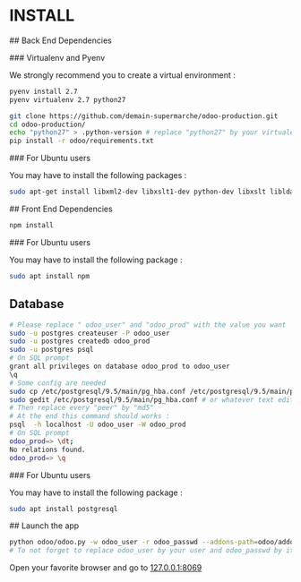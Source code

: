 # INSTALL

## Back End Dependencies

### Virtualenv and Pyenv

We strongly recommend you to create a virtual environment :

```bash
pyenv install 2.7
pyenv virtualenv 2.7 python27
```

```bash
git clone https://github.com/demain-supermarche/odoo-production.git
cd odoo-production/
echo "python27" > .python-version # replace "python27" by your virtualenv's name
pip install -r odoo/requirements.txt
```
### For Ubuntu users

You may have to install the following packages :

```bash
sudo apt-get install libxml2-dev libxslt1-dev python-dev libxslt libldap2-dev libsasl2-dev libssl-dev
```

## Front End Dependencies

```bash
npm install
```

### For Ubuntu users

You may have to install the following package :

```bash
sudo apt install npm
```

## Database
```bash
# Please replace " odoo_user" and "odoo_prod" with the value you want
sudo -u postgres createuser -P odoo_user
sudo -u postgres createdb odoo_prod
sudo -u postgres psql
# On SQL prompt
grant all privileges on database odoo_prod to odoo_user
\q
# Some config are needed
sudo cp /etc/postgresql/9.5/main/pg_hba.conf /etc/postgresql/9.5/main/pg_hba.conf.bk
sudo gedit /etc/postgresql/9.5/main/pg_hba.conf # or whatever text editor you like
# Then replace every "peer" by "md5"
# At the end this command should works :
psql  -h localhost -U odoo_user -W odoo_prod
# On SQL prompt
odoo_prod=> \dt;
No relations found.
odoo_prod=> \q
```

### For Ubuntu users

You may have to install the following package :

```bash
sudo apt install postgresql
```
## Launch the app

```bash
python odoo/odoo.py -w odoo_user -r odoo_passwd --addons-path=odoo/addons/,louve_addons,intercoop_addons
# To not forget to replace odoo_user by your user and odoo_passwd by its password
```

Open your favorite browser and go to [127.0.0.1:8069](http://127.0.0.1:8069)
